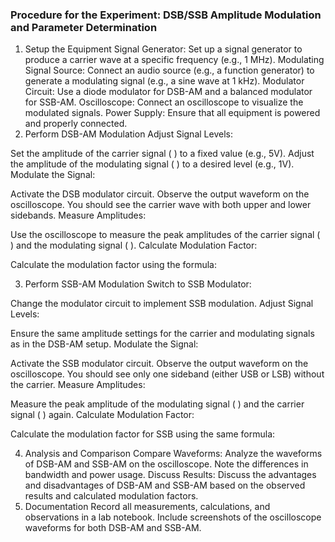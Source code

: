 ### Procedure for the Experiment: DSB/SSB Amplitude Modulation and Parameter Determination
1. Setup the Equipment
Signal Generator: Set up a signal generator to produce a carrier wave at a specific frequency (e.g., 1 MHz).
Modulating Signal Source: Connect an audio source (e.g., a function generator) to generate a modulating signal (e.g., a sine wave at 1 kHz).
Modulator Circuit: Use a diode modulator for DSB-AM and a balanced modulator for SSB-AM.
Oscilloscope: Connect an oscilloscope to visualize the modulated signals.
Power Supply: Ensure that all equipment is powered and properly connected.
2. Perform DSB-AM Modulation
Adjust Signal Levels:

Set the amplitude of the carrier signal (
) to a fixed value (e.g., 5V).
Adjust the amplitude of the modulating signal (
) to a desired level (e.g., 1V).
Modulate the Signal:

Activate the DSB modulator circuit.
Observe the output waveform on the oscilloscope. You should see the carrier wave with both upper and lower sidebands.
Measure Amplitudes:

Use the oscilloscope to measure the peak amplitudes of the carrier signal (
) and the modulating signal (
).
Calculate Modulation Factor:

Calculate the modulation factor using the formula: 
 
 
3. Perform SSB-AM Modulation
Switch to SSB Modulator:

Change the modulator circuit to implement SSB modulation.
Adjust Signal Levels:

Ensure the same amplitude settings for the carrier and modulating signals as in the DSB-AM setup.
Modulate the Signal:

Activate the SSB modulator circuit.
Observe the output waveform on the oscilloscope. You should see only one sideband (either USB or LSB) without the carrier.
Measure Amplitudes:

Measure the peak amplitude of the modulating signal (
) and the carrier signal (
) again.
Calculate Modulation Factor:

Calculate the modulation factor for SSB using the same formula: 
 
 
4. Analysis and Comparison
Compare Waveforms: Analyze the waveforms of DSB-AM and SSB-AM on the oscilloscope. Note the differences in bandwidth and power usage.
Discuss Results: Discuss the advantages and disadvantages of DSB-AM and SSB-AM based on the observed results and calculated modulation factors.
5. Documentation
Record all measurements, calculations, and observations in a lab notebook.
Include screenshots of the oscilloscope waveforms for both DSB-AM and SSB-AM.
   





